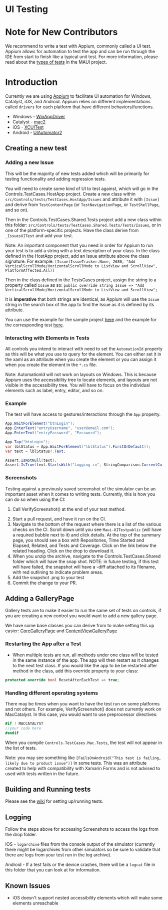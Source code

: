 UI Testing
===

# Note for New Contributors

We recommend to write a test with Appium, commonly called a UI test. Appium allows for automation to test the app and can be run through the IDE from start to finish like a typical unit test.  For more information, please read about the [types of tests](https://github.com/mattleibow/DeviceRunners/wiki/Types-of-Tests) in the MAUI project.

# Introduction

Currently we are using [Appium](https://appium.io/docs/en/2.0/) to facilitate UI automation for Windows, Catalyst, iOS, and Android.
Appium relies on different implementations called `drivers` for each platform that have different behaviors/functions.
* Windows   - [WinAppDriver](https://github.com/appium/appium-windows-driver)
* Catalyst  - [mac2](https://github.com/appium/appium-mac2-driver)
* iOS       - [XCUITest](https://github.com/appium/appium-xcuitest-driver)
* Android   - [UIAutomator2](https://github.com/appium/appium-uiautomator2-driver)


## Creating a new test

### Adding a new Issue

This will be the majority of new tests added which will be primarily for testing functionality and adding regression tests.

You will need to create some kind of UI to test against, which will go in the Controls.TestCases.HostApp project. Create a new class within `src/Controls/tests/TestCases.HostApp/Issues` and attribute it with `[Issue]` and derive from `TestContentPage` (or `TestNavigationPage`, or `TestShellPage`, and so on).

Then in the Controls.TestCases.Shared.Tests project add a new class within this folder: `src/Controls/tests/TestCases.Shared.Tests/Tests/Issues`, or in one of the platform-specific projects. Have the class derive from `_IssuesUITest` and add your test.

Note: An important component that you need in order for Appium to run your test is to add a string with a text description of your class. In the class defined in the HostApp project, add an Issue attribute above the class signature. For example:
`[Issue(IssueTracker.None, 2680, "Add VerticalScrollMode/HorizontalScrollMode to ListView and ScrollView", PlatformAffected.All)]`

Then in the class defined in the TestsCases project, assign the string to a property called `Issue` as so:
`public override string Issue => "Add VerticalScrollMode/HorizontalScrollMode to ListView and ScrollView";`

It is <b>imperative</b> that both strings are identical, as Appium will use the `Issue` string in the search box of the app to find the Issue as it is defined by its attribute.

You can use the example for the sample project [here](https://github.com/dotnet/maui/blob/main/src/Controls/tests/TestCases.HostApp/Issues/RefreshViewPage.cs) and the example for the corresponding test [here](https://github.com/dotnet/maui/tree/main/src/Controls/tests/TestCases.Shared.Tests/Tests/Issues/RefreshViewTests.cs).

### Interacting with Elements in Tests

 All controls you intend to interact with need to set the `AutomationId` property as this will be what you use to query for the element. You can either set it in the xaml as an attribute when you create the element or you can assign it when you create the element in the `*.cs` file.

Note: AutomationId will not work on layouts on Windows. This is because Appium uses the accessibility tree to locate elements, and layouts are not visible in the accessibility tree. You will have to focus on the individual elements such as label, entry, editor, and so on.

### Example

The test will have access to gestures/interactions through the `App` property.
```csharp
App.WaitForElement("btnLogin");
App.EnterText("entryUsername", "user@email.com");
App.EnterText("entryPassword", "Password");

App.Tap("btnLogin");
var lblStatus = App.WaitForElement("lblStatus").FirstOrDefault();
var text = lblStatus?.Text;

Assert.IsNotNull(text);
Assert.IsTrue(text.StartsWith("Logging in", StringComparison.CurrentCulture));
```

### Screenshots

Testing against a previously saved screenshot of the simulator can be an important asset when it comes to writing tests. Currently, this is how you can do so when using the CI:
1. Call VerifyScreenshot() at the end of your test method.
2) Start a pull request, and have it run on the CI.
3) Navigate to the bottom of the request where there is a list of the various checks on the CI. Scroll down until you see `Maui-UITestpublic` (will have a required bubble next to it) and click details. At the top of the summary page, you should see a box with Repositories, Time Started and Elapsed, Related, and Tests and Coverage. Click on the link below the related heading. Click on the drop to download it.
4) When you unzip the archive, navigate to the Controls.TestCases.Shared folder which will have the snap shot. NOTE: in future testing, if this test will have failed, the snapshot will have a -diff attached to its filename, with red outlining to indicate problem areas.
5) Add the snapshot .png to your test
6) Commit the change to your PR.

## Adding a GalleryPage

Gallery tests are to make it easier to run the same set of tests on controls, if you are creating a new control you would want to add a new gallery page.

We have some base classes you can derive from to make setting this up easier: [CoreGalleryPage](https://github.com/dotnet/maui/blob/main/src/Controls/tests/TestCases.HostApp/CoreViews/CoreGalleryPage.cs) and [ContentViewGalleryPage](https://github.com/dotnet/maui/blob/main/src/Controls/tests/TestCases.HostApp/Elements/ContentViewGalleryPage.cs)

### Restarting the App after a Test

- When multiple tests are run, all methods under one class will be tested in the same instance of the app. The app will then restart as it changes to the next test class. If you would like the app to be be restarted after method in the class, add this override property to your class:
```csharp
protected override bool ResetAfterEachTest => true;
```

### Handling different operating systems

There may be times when you want to have the test run on some platforms and not others. For example, VerifyScreenshot() does not currently work on MacCatalyst. In this case, you would want to use preprocessor directives:

```csharp
#if ! MACCATALYST
//your code here
#endif
```

When you compile `Controls.TestCases.Mac.Tests`, the test will not appear in the list of tests. 

Note: you may see something like `[FailsOnAndroid("This test is failing, likely due to product issue")]` in some tests. This was an attribute created to help with compatibility with Xamarin Forms and is not advised to used with tests written in the future.

## Building and Running tests
Please see the [wiki](https://github.com/dotnet/maui/wiki/UITests) for setting up/running tests.

## Logging

Follow the steps above for accessing Screenshots to access the logs from the drop folder.

IOS - `logarchive` files from the console output of the simulator (currently there might be logarchives from other simulators so be sure to validate that there are logs from your test run in the log archive).
 
Android - If a test fails or the device crashes, there will be a `logcat` file in this folder that you can look at for information.

## Known Issues
- iOS doesn't support nested accessibility elements which will make some elements unreachable
